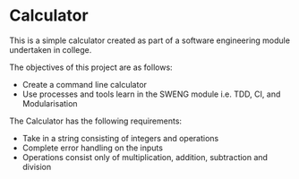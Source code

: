# Calculator
This is a simple calculator created as part of a software engineering module undertaken in college.

The objectives of this project are as follows:

- Create a command line calculator
- Use processes and tools learn in the SWENG module i.e. TDD, CI, and Modularisation

The Calculator has the following requirements:

- Take in a string consisting of integers and operations
- Complete error handling on the inputs
- Operations consist only of multiplication, addition, subtraction and division
